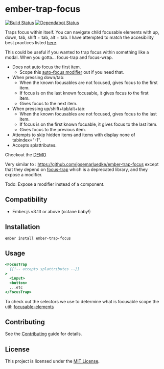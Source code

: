 # ember-trap-focus

[![Build Status](https://travis-ci.com/Duder-onomy/ember-trap-focus.svg?token=eDXJYpjJqBbzPSDX9AD6&branch=master)](https://travis-ci.com/Duder-onomy/ember-trap-focus)
[![Dependabot Status](https://api.dependabot.com/badges/status?host=github&repo=Duder-onomy/ember-trap-focus)](https://dependabot.com)

Traps focus within itself. You can navigate child focusable elements with up, down, tab, shift + tab, alt + tab. I have attempted to match the accesibility best practices listed [here](https://www.w3.org/TR/wai-aria-practices/examples/menu-button/menu-button-links.html).

This could be useful if you wanted to trap focus within something like a modal. When you gotta... focus-trap and focus-wrap.

* Does not auto focus the first item.
  * Scope this [auto-focus modifier](https://github.com/qonto/ember-autofocus-modifier) out if you need that.
* When pressing down/tab:
  * When the known focusables are not focused, gives focus to the first item.
  * If focus is on the last known focusable, it gives focus to the first item.
  * Gives focus to the next item.
* When pressing up/shift+tab/alt+tab:
  * When the known focusables are not focused, gives focus to the last item.
  * If focus is on the first known focuable, it gives focus to the last item.
  * Gives focus to the previous item.
* Attempts to skip hidden items and items with display none of tabindex="-1".
* Accepts splattributes.

Checkout the [DEMO](https://duder-onomy.github.io/ember-trap-focus/)

Very similar to : https://github.com/josemarluedke/ember-trap-focus except that they depend on [focus-trap](https://github.com/davidtheclark/focus-trap) which is a deprecated library, and they expose a modifier.

Todo: Expose a modifier instead of a component.

Compatibility
------------------------------------------------------------------------------

* Ember.js v3.13 or above (octane baby!)

Installation
------------------------------------------------------------------------------

```
ember install ember-trap-focus
```

Usage
------------------------------------------------------------------------------

```handlebars
<FocusTrap
  {{!-- accepts splattributes --}}
>
  <input>
  <button>
  ...etc
</FocusTrap>
```

To check out the selectors we use to determine what is focusable scope the util: [focusable-elements](addon/utils/focusable-elements.js)

Contributing
------------------------------------------------------------------------------

See the [Contributing](CONTRIBUTING.md) guide for details.


License
------------------------------------------------------------------------------

This project is licensed under the [MIT License](LICENSE.md).
